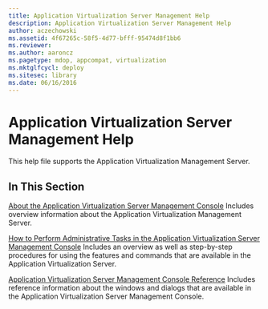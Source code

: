 ```yaml
---
title: Application Virtualization Server Management Help
description: Application Virtualization Server Management Help
author: aczechowski
ms.assetid: 4f67265c-58f5-4d77-bfff-95474d8f1bb6
ms.reviewer:
ms.author: aaroncz
ms.pagetype: mdop, appcompat, virtualization
ms.mktglfcycl: deploy
ms.sitesec: library
ms.date: 06/16/2016
---
```



# Application Virtualization Server Management Help


This help file supports the Application Virtualization Management Server.

## In This Section


<a href="" id="about-the-application-virtualization-server-management-console"></a>[About the Application Virtualization Server Management Console](about-the-application-virtualization-server-management-console.md)
Includes overview information about the Application Virtualization Management Server.

<a href="" id="how-to-perform-administrative-tasks-in-the-application-virtualization-server-management-console"></a>[How to Perform Administrative Tasks in the Application Virtualization Server Management Console](how-to-perform-administrative-tasks-in-the-application-virtualization-server-management-console.md)
Includes an overview as well as step-by-step procedures for using the features and commands that are available in the Application Virtualization Server.

<a href="" id="application-virtualization-server-management-console-reference"></a>[Application Virtualization Server Management Console Reference](application-virtualization-server-management-console-reference.md)
Includes reference information about the windows and dialogs that are available in the Application Virtualization Server Management Console.

 

 





